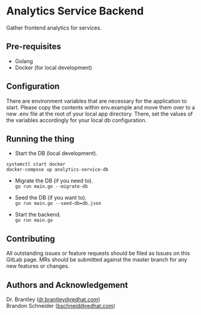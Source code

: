 Analytics Service Backend
========================
Gather frontend analytics for services.

Pre-requisites
--------------
- Golang
- Docker (for local development)

Configuration
-------------
There are environment variables that are necessary for the application to start.
Please copy the contents within env.example and move them over to a new .env file
at the root of your local app directory. There, set the values of the variables
accordingly for your local db configuration.

Running the thing
-----------------
- Start the DB (local development).  

```
systemctl start docker
docker-compose up analytics-service-db
```  

- Migrate the DB (if you need to).  
`go run main.go --migrate-db`  

- Seed the DB (if you want to).  
`go run main.go --seed-db=db.json`  

- Start the backend.  
`go run main.go`  


Contributing
--------------------
All outstanding issues or feature requests should be filed as Issues on this GitLab
page. MRs should be submitted against the master branch for any new features or changes.

Authors and Acknowledgement
-----------------------------
Dr. Brantley (dr.brantley@redhat.com)  
Brandon Schneider (bschneid@redhat.com)
